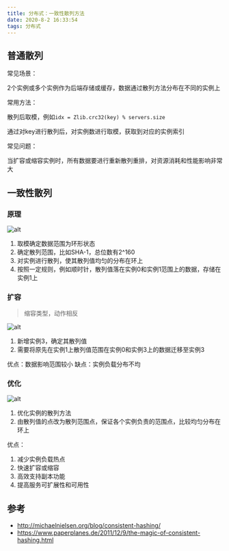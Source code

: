 ```yaml
---
title: 分布式：一致性散列方法
date: 2020-8-2 16:33:54
tags: 分布式
---
```


## 普通散列

常见场景：

2个实例或多个实例作为后端存储或缓存，数据通过散列方法分布在不同的实例上

常用方法：

散列后取模，例如`idx = Zlib.crc32(key) % servers.size`

通过对key进行散列后，对实例数进行取模，获取到对应的实例索引

常见问题：

当扩容或缩容实例时，所有数据要进行重新散列重排，对资源消耗和性能影响非常大

## 一致性散列

### 原理

![alt](http://michaelnielsen.org/blog/wp-content/uploads/2009/06/consistent_hashing_3.PNG)

1. 取模确定数据范围为环形状态
2. 确定散列范围，比如SHA-1，总位数有2^160
3. 对实例进行散列，使其散列值均匀的分布在环上
4. 按照一定规则，例如顺时针，散列值落在实例0和实例1范围上的数据，存储在实例1上

### 扩容

> 缩容类型，动作相反

![alt](http://michaelnielsen.org/blog/wp-content/uploads/2009/06/consistent_hashing_4.PNG)

1. 新增实例3，确定其散列值
2. 需要将原先在实例1上散列值范围在实例0和实例3上的数据迁移至实例3

优点：数据影响范围较小
缺点：实例负载分布不均

### 优化

![alt](http://paperplanes-assets.s3.amazonaws.com/consistent-hashing.png)

1. 优化实例的散列方法
2. 由散列值的点改为散列范围点，保证各个实例负责的范围点，比较均匀分布在环上

优点：

1. 减少实例负载热点
2. 快速扩容或缩容
3. 高效支持副本功能
4. 提高服务可扩展性和可用性

## 参考

- http://michaelnielsen.org/blog/consistent-hashing/
- https://www.paperplanes.de/2011/12/9/the-magic-of-consistent-hashing.html
